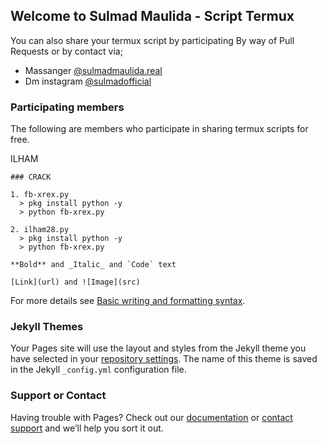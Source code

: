 ## Welcome to Sulmad Maulida - Script Termux
You can also share your termux script by participating 
By way of Pull Requests or by contact via;
 - Massanger [@sulmadmaulida.real](https://facebook.com/sulmadmaulida.real/)
 - Dm instagram [@sulmadofficial](https://instagram.com/sulmadofficial)

### Participating members 

The following are members who participate in sharing termux scripts for free. 

ILHAM
```
### CRACK

1. fb-xrex.py
  > pkg install python -y
  > python fb-xrex.py

2. ilham28.py
  > pkg install python -y
  > python fb-xrex.py

**Bold** and _Italic_ and `Code` text

[Link](url) and ![Image](src)
```

For more details see [Basic writing and formatting syntax](https://docs.github.com/en/github/writing-on-github/getting-started-with-writing-and-formatting-on-github/basic-writing-and-formatting-syntax).

### Jekyll Themes

Your Pages site will use the layout and styles from the Jekyll theme you have selected in your [repository settings](https://github.com/sulmadmaulida/ScriptTermux/settings/pages). The name of this theme is saved in the Jekyll `_config.yml` configuration file.

### Support or Contact

Having trouble with Pages? Check out our [documentation](https://docs.github.com/categories/github-pages-basics/) or [contact support](https://support.github.com/contact) and we’ll help you sort it out.
